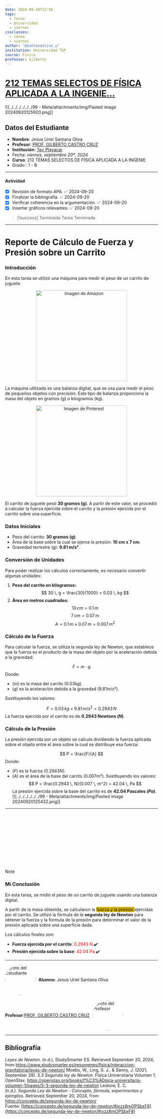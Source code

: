 ```yaml
---
date: 2024-09-20T12:56
tags:
  - Tarea
  - Universidad
  - viernes
cssclasses:
  - tarea
  - viernes
author: "@santanaoliva_u"
institution: Universidad TUP
course: Fisica
professor: Gilberto
---
```



# [212 TEMAS SELECTOS DE FÍSICA APLICADA A LA INGENIE...](https://moodle.tecplayacar.edu.mx/course/view.php?id=6028 "212 TEMAS SELECTOS DE FÍSICA APLICADA A LA INGENIERÍA 25-1")

![[../../../../../../99 - Meta/attachments/img/Pasted image 20240920125920.png]]

## **Datos del Estudiante**
- **Nombre**: Jesus Uriel Santana Oliva 
- **Profesor**: [PROF. GILBERTO CASTRO CRUZ](https://moodle.tecplayacar.edu.mx/user/view.php?id=5713&course=6028)
- **Institución**: [Tec Playacar](tecplayacar.edu.mx/)
- Fecha: _viernes, septiembre 20º, 2024_
- **Curso**: 212 TEMAS SELECTOS DE FÍSICA APLICADA A LA INGENIE
- Grado : 1 - B
---
#### Actividad
- [x] Revisión de formato APA. ✅ 2024-09-20
- [x] Finalizar la bibliografía. ✅ 2024-09-20
- [x] Verificar coherencia en la argumentación. ✅ 2024-09-20
- [x] Insertar gráficos relevantes. ✅ 2024-09-20

> [!success] Terminada
> Tarea Terminada
> 

---

# **Reporte de Cálculo de Fuerza y Presión sobre un Carrito**

### **Introducción**
En esta tarea se utilizó una máquina para medir el peso de un carrito de juguete. 
<div style="text-align: center;">
  <img src="https://m.media-amazon.com/images/I/61awknV7AhL.jpg" alt="Imagen de Amazon" width="300">
</div>

La máquina utilizada es una balanza digital, que se usa para medir el peso de pequeños objetos con precisión. Este tipo de balanza proporciona la masa del objeto en gramos (g) o kilogramos (kg).
<div style="text-align: center;">
  <img src="https://i.pinimg.com/564x/34/f2/f1/34f2f1df77d1ca356ecaff38b9b8f046.jpg" alt="Imagen de Pinterest" width="300">
</div>

El carrito de juguete pesó **30 gramos (g)**. A partir de este valor, se procedió a calcular la fuerza ejercida sobre el carrito y la presión ejercida por el carrito sobre una superficie. 
### **Datos Iniciales**
- Peso del carrito: **30 gramos (g)**.
- Área de la base sobre la cual se ejerce la presión: **10 cm x 7 cm**.
- Gravedad terrestre (g): **9.81 m/s²**.
### **Conversión de Unidades**
Para poder realizar los cálculos correctamente, es necesario convertir algunas unidades:
1. **Peso del carrito en kilogramos:**
   $$
   30 \, g = \frac{30}{1000} = 0.03 \, kg
   $$
2. **Área en metros cuadrados:**
   $$
   10 \, cm = 0.1 \, m
  $$
$$
   7 \, cm = 0.07 \, m
$$
$$
   A = 0.1 \, m \times 0.07 \, m = 0.007 \, m^2
$$
### **Cálculo de la Fuerza**
Para calcular la fuerza, se utiliza la segunda ley de Newton, que establece que la fuerza es el producto de la masa del objeto por la aceleración debida a la gravedad:

$$
F = m \cdot g
$$
Donde:
- $( m )$ es la masa del carrito $(0.03 kg)$.
- $( g )$ es la aceleración debida a la gravedad $(9.81 m/s²)$.

Sustituyendo los valores:

$$
F = 0.03 \, kg \times 9.81 \, m/s^2 = 0.2943 \, N
$$
La fuerza ejercida por el carrito es de **$0.2943$ Newtons $(N)$**.
### **Cálculo de la Presión**

La presión ejercida por un objeto se calcula dividiendo la fuerza aplicada sobre el objeto entre el área sobre la cual se distribuye esa fuerza:

$$
P = \frac{F}{A}
$$
Donde:
- $( F )$ es la fuerza $(0.2943 N)$.
- $( A )$ es el área de la base del carrito $(0.007 m²)$.
Sustituyendo los valores:
$$
P = \frac{0.2943 \, N}{0.007 \, m^2} = 42.04 \, Pa
$$
La presión ejercida sobre la base del carrito es de **$42.04$ Pascales $(Pa)$**.
![[../../../../../../99 - Meta/attachments/img/Pasted image 20240920125432.png]]

_______
<br>
<br><br>
<br>
<br>
<br>
<br>
<br>
<br>
<br>


> [!NOTE]
> ### **Mi Conclusión**
> En esta tarea, se midió el peso de un carrito de juguete usando una balanza digital. 
> 
> A partir de la masa obtenida, se calcularon la <span style="background:#d4b106">fuerza y la presión </span>ejercidas por el carrito. Se utilizó la fórmula de la **segunda ley de Newton** para obtener la fuerza y la fórmula de la presión para determinar el valor de la presión aplicada sobre una superficie dada.

Los cálculos finales son:
- **Fuerza ejercida por el carrito**: <font color="#ff0000">0.2943 N.</font>✔️
- **Presión ejercida sobre la base**: <font color="#ff0000">42.04 Pa.</font>✔️
-----
<div style="display: flex; align-items: center;">
  <img src="https://avatars.githubusercontent.com/u/47199647?v=4" alt="Foto del Estudiante" style="width: 100px; height: 100px; border-radius: 50%; margin-right: 10px;">
  <strong>Alumno</strong>: Jesus Uriel Santana Oliva
</div>

<br>

<div style="display: flex; align-items: center;">
  <strong>Profesor</strong>: <a href="https://moodle.tecplayacar.edu.mx/user/view.php?id=5713&course=6028" style="margin-right: 10px;">PROF. GILBERTO CASTRO CRUZ</a>
  <img src="https://moodle.tecplayacar.edu.mx/pluginfile.php/44270/user/icon/adaptable/f1?rev=1547437" alt="Foto del Profesor" style="width: 100px; height: 100px; border-radius: 50%;">
</div>

---
## **Bibliografía**

_Leyes de Newton_. (n.d.). StudySmarter ES. Retrieved September 20, 2024, from https://www.studysmarter.es/resumenes/fisica/interaccion-gravitatoria/leyes-de-newton/
Moebs, W., Ling, S. J., & Sanny, J. (2021, September 28). _5.3 Segunda ley de Newton_. Física Universitaria Volumen 1; OpenStax. https://openstax.org/books/f%C3%ADsica-universitaria-volumen-1/pages/5-3-segunda-ley-de-newton
Leskow, E. C. (n.d.). _Segunda Ley de Newton - Concepto, fórmula, experimentos y ejemplos_. Retrieved September 20, 2024, from https://concepto.de/segunda-ley-de-newton/
Fuente: [https://concepto.de/segunda-ley-de-newton/#ixzz8mOPSbxF8](https://concepto.de/segunda-ley-de-newton/#ixzz8mOPSbxF8)